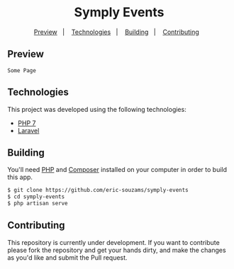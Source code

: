 <h1 align="center">
  Symply Events
</h1>

<p align="center">
  <a href="#preview">Preview</a>&nbsp;&nbsp;&nbsp;|&nbsp;&nbsp;&nbsp;
  <a href="#technologies">Technologies</a>&nbsp;&nbsp;&nbsp;|&nbsp;&nbsp;&nbsp;
  <a href="#building">Building</a>&nbsp;&nbsp;&nbsp;|&nbsp;&nbsp;&nbsp;
  <a href="#contributing">Contributing</a>&nbsp;&nbsp;&nbsp;
</p>


## Preview
```
Some Page
```

## Technologies
This project was developed using the following technologies:
- [PHP 7](https://www.php.net/)
- [Laravel](https://laravel.com/)


## Building
You'll need [PHP](https://www.php.net/) and [Composer](https://getcomposer.org/) installed on your computer in order to build this app.

```bash
$ git clone https://github.com/eric-souzams/symply-events
$ cd symply-events
$ php artisan serve
```


## Contributing
This repository is currently under development. If you want to contribute please fork the repository and get your hands dirty, and make the changes as you'd like and submit the Pull request.